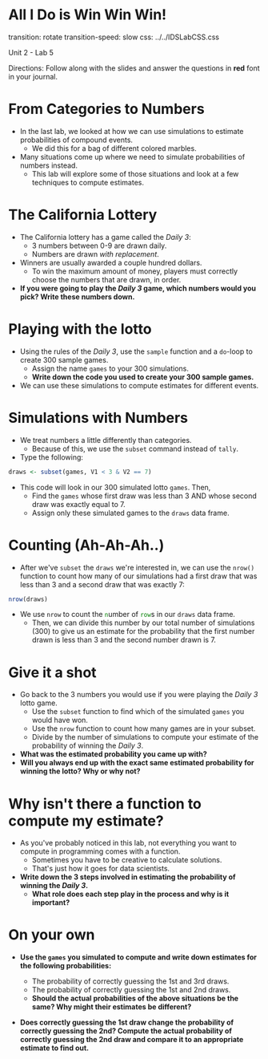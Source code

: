 All I Do is Win Win Win!
========================================================
transition: rotate
transition-speed: slow
css: ../../IDSLabCSS.css

Unit 2 - Lab 5  

Directions: Follow along with the slides and answer the questions in **red** font in your journal.
 



From Categories to Numbers
=================

- In the last lab, we looked at how we can use simulations to estimate probabilities of compound events.
  - We did this for a bag of different colored marbles.
- Many situations come up where we need to simulate probabilities of numbers instead.
  - This lab will explore some of those situations and look at a few techniques to compute estimates.
  

The California Lottery
=========

- The California lottery has a game called the _Daily 3_:
  - 3 numbers between 0-9 are drawn daily.
  - Numbers are drawn _with replacement_.
- Winners are usually awarded a couple hundred dollars.
  - To win the maximum amount of money, players must correctly choose the numbers that are drawn, in order.
- **If you were going to play the _Daily 3_ game, which numbers would you pick? Write these numbers down.**


Playing with the lotto
======================

- Using the rules of the _Daily 3_, use the `sample` function and a `do`-loop to create 300 sample games.
  - Assign the name `games` to your 300 simulations.
  - **Write down the code you used to create your 300 sample games.**
- We can use these simulations to compute estimates for different events.

Simulations with Numbers
========================

- We treat numbers a little differently than categories.
  - Because of this, we use the `subset` command instead of `tally`.
- Type the following:

```r
draws <- subset(games, V1 < 3 & V2 == 7)
```

- This code will look in our 300 simulated lotto `games`. Then, 
  - Find the `games` whose first draw was less than 3 AND whose second draw was exactly equal to 7.
  - Assign only these simulated games to the `draws` data frame.
  
Counting (Ah-Ah-Ah..)
=====================

- After we've `subset` the `draws` we're interested in, we can use the `nrow()` function to count how many of our simulations had a first draw that was less than 3 and a second draw that was exactly 7:

```r
nrow(draws)
```

- We use `nrow` to count the <font color = "green"> `n`</font>umber of <font color = "green"> `row`</font>s in our `draws` data frame.
  - Then, we can divide this number by our total number of simulations (300) to give us an estimate for the probability that the first number drawn is less than 3 and the second number drawn is 7.
  

Give it a shot
==============

- Go back to the 3 numbers you would use if you were playing the _Daily 3_ lotto game.
  - Use the `subset` function to find which of the simulated `games` you would have won.
  - Use the `nrow` function to count how many games are in your subset.
  - Divide by the number of simulations to compute your estimate of the probability of winning the _Daily 3_.
- **What was the estimated probability you came up with?**
- **Will you always end up with the exact same estimated probability for winning the lotto? Why or why not?**


Why isn't there a function to compute my estimate?
==================================================

- As you've probably noticed in this lab, not everything you want to compute in programming comes with a function.
  - Sometimes you have to be creative to calculate solutions.
  - That's just how it goes for data scientists.
- **Write down the 3 steps involved in estimating the probability of winning the _Daily 3_.**
  - **What role does each step play in the process and why is it important?**
  
  
On your own
===========
  
- **Use the `games` you simulated to compute and write down estimates for the following probabilities:**
  - The probability of correctly guessing the 1st and 3rd draws.
  - The probability of correctly guessing the 1st and 2nd draws.
  - **Should the actual probabilities of the above situations be the same? Why might their estimates be different?**

- **Does correctly guessing the 1st draw change the probability of correctly guessing the 2nd? Compute the actual probability of correctly guessing the 2nd draw and compare it to an appropriate estimate to find out.**
